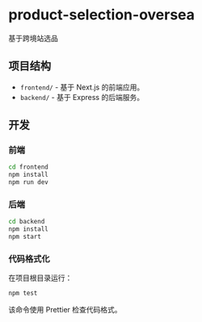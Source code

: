 # product-selection-oversea

基于跨境站选品

## 项目结构

- `frontend/` - 基于 Next.js 的前端应用。
- `backend/` - 基于 Express 的后端服务。

## 开发

### 前端

```bash
cd frontend
npm install
npm run dev
```

### 后端

```bash
cd backend
npm install
npm start
```

### 代码格式化

在项目根目录运行：

```bash
npm test
```

该命令使用 Prettier 检查代码格式。
